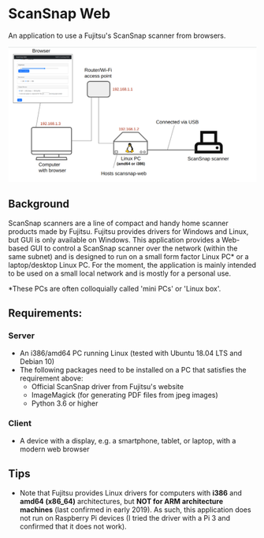 # ScanSnap Web

An application to use a Fujitsu's ScanSnap scanner from browsers.

<img src="assets/scansnap-web.png" alt="scansnap-web" width="800"/>

## Background
ScanSnap scanners are a line of compact and handy home scanner products made by Fujitsu. Fujitsu provides drivers for Windows and Linux, but GUI is only available on Windows. This application provides a Web-based GUI to control a ScanSnap scanner over the network (within the same subnet) and is designed to run on a small form factor Linux PC* or a laptop/desktop Linux PC. For the moment, the application is mainly intended to be used on a small local network and is mostly for a personal use.

\*These PCs are often colloquially called 'mini PCs' or 'Linux box'.

## Requirements:
### Server
- An i386/amd64 PC running Linux (tested with Ubuntu 18.04 LTS and Debian 10)
- The following packages need to be installed on a PC that satisfies the requirement above:
  - Official ScanSnap driver from Fujitsu's website
  - ImageMagick (for generating PDF files from jpeg images)
  - Python 3.6 or higher

### Client
- A device with a display, e.g. a smartphone, tablet, or laptop, with a modern web browser

## Tips
- Note that Fujitsu provides Linux drivers for computers with **i386** and **amd64 (x86_64)** architectures, but **NOT for ARM architecture machines** (last confirmed in early 2019). As such, this application does not run on Raspberry Pi devices (I tried the driver with a Pi 3 and confirmed that it does not work).
